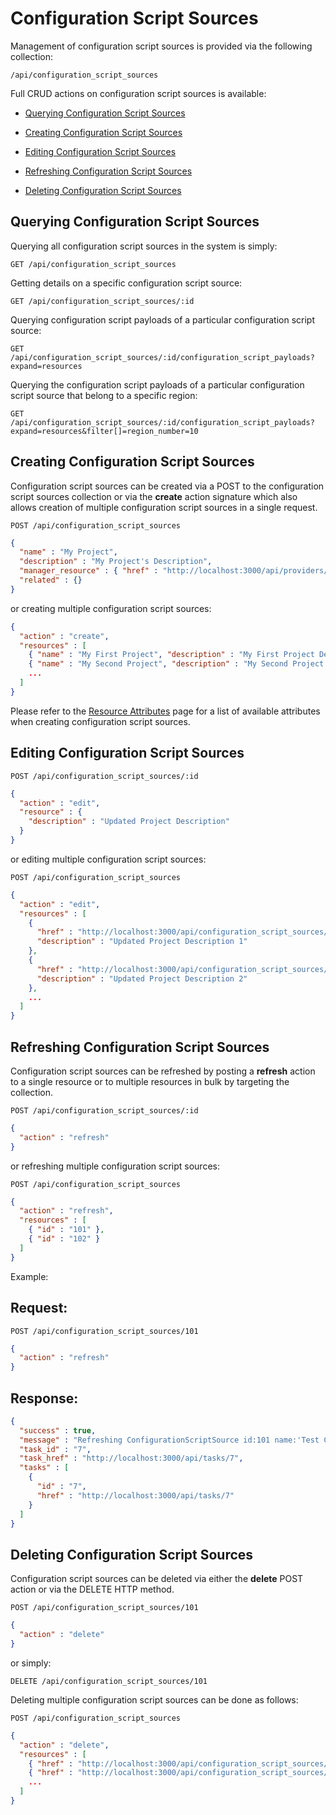 # Configuration Script Sources

Management of configuration script sources is provided via the following
collection:

``` data
/api/configuration_script_sources
```

Full CRUD actions on configuration script sources is available:

  - [Querying Configuration Script
    Sources](#querying-configuration-script-sources)

  - [Creating Configuration Script
    Sources](#creating-configuration-script-sources)

  - [Editing Configuration Script
    Sources](#editing-configuration-script-sources)

  - [Refreshing Configuration Script
    Sources](#refreshing-configuration-script-sources)

  - [Deleting Configuration Script
    Sources](#deleting-configuration-script-sources)

## Querying Configuration Script Sources

Querying all configuration script sources in the system is simply:

    GET /api/configuration_script_sources

Getting details on a specific configuration script source:

    GET /api/configuration_script_sources/:id

Querying configuration script payloads of a particular configuration
script source:

    GET /api/configuration_script_sources/:id/configuration_script_payloads?expand=resources

Querying the configuration script payloads of a particular configuration
script source that belong to a specific region:

    GET /api/configuration_script_sources/:id/configuration_script_payloads?expand=resources&filter[]=region_number=10

## Creating Configuration Script Sources

Configuration script sources can be created via a POST to the
configuration script sources collection or via the **create** action
signature which also allows creation of multiple configuration script
sources in a single request.

    POST /api/configuration_script_sources

``` json
{
  "name" : "My Project",
  "description" : "My Project's Description",
  "manager_resource" : { "href" : "http://localhost:3000/api/providers/7" },
  "related" : {}
}
```

or creating multiple configuration script sources:

``` json
{
  "action" : "create",
  "resources" : [
    { "name" : "My First Project", "description" : "My First Project Description", ... },
    { "name" : "My Second Project", "description" : "My Second Project Description", ... },
    ...
  ]
}
```

<div class="note">

Please refer to the [Resource
Attributes](../appendices/resource_attributes.html#configuration-script-sources)
page for a list of available attributes when creating configuration
script sources.

</div>

## Editing Configuration Script Sources

    POST /api/configuration_script_sources/:id

``` json
{
  "action" : "edit",
  "resource" : {
    "description" : "Updated Project Description"
  }
}
```

or editing multiple configuration script sources:

    POST /api/configuration_script_sources

``` json
{
  "action" : "edit",
  "resources" : [
    {
      "href" : "http://localhost:3000/api/configuration_script_sources/101",
      "description" : "Updated Project Description 1"
    },
    {
      "href" : "http://localhost:3000/api/configuration_script_sources/102",
      "description" : "Updated Project Description 2"
    },
    ...
  ]
}
```

## Refreshing Configuration Script Sources

Configuration script sources can be refreshed by posting a **refresh**
action to a single resource or to multiple resources in bulk by
targeting the collection.

    POST /api/configuration_script_sources/:id

``` json
{
  "action" : "refresh"
}
```

or refreshing multiple configuration script sources:

    POST /api/configuration_script_sources

``` json
{
  "action" : "refresh",
  "resources" : [
    { "id" : "101" },
    { "id" : "102" }
  ]
}
```

Example:

## Request:

    POST /api/configuration_script_sources/101

``` json
{
  "action" : "refresh"
}
```

## Response:

``` json
{
  "success" : true,
  "message" : "Refreshing ConfigurationScriptSource id:101 name:'Test Configuration Script Source'",
  "task_id" : "7",
  "task_href" : "http://localhost:3000/api/tasks/7",
  "tasks" : [
    {
      "id" : "7",
      "href" : "http://localhost:3000/api/tasks/7"
    }
  ]
}
```

## Deleting Configuration Script Sources

Configuration script sources can be deleted via either the **delete**
POST action or via the DELETE HTTP method.

    POST /api/configuration_script_sources/101

``` json
{
  "action" : "delete"
}
```

or simply:

    DELETE /api/configuration_script_sources/101

Deleting multiple configuration script sources can be done as follows:

    POST /api/configuration_script_sources

``` json
{
  "action" : "delete",
  "resources" : [
    { "href" : "http://localhost:3000/api/configuration_script_sources/101" },
    { "href" : "http://localhost:3000/api/configuration_script_sources/102" },
    ...
  ]
}
```
